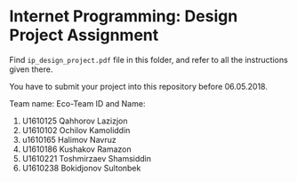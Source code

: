 # Internet Programming: Design Project Assignment

Find `ip_design_project.pdf` file in this folder, and refer to all the instructions given there. 

You have to submit your project into this repository before 06.05.2018.

Team name: Eco-Team
ID and Name: 
1) U1610125 Qahhorov Lazizjon
2) U1610102 Ochilov Kamoliddin
3) u1610165 Halimov Navruz
4) U1610186 Kushakov Ramazon
5) U1610221 Toshmirzaev Shamsiddin
6) U1610238 Bokidjonov Sultonbek
